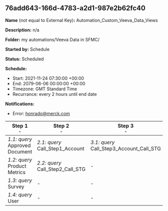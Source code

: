 ## 76add643-166d-4783-a2d1-987e2b62fc40

**Name** (not equal to External Key)**:** Automation_Custom_Veeva_Data_Views

**Description:** n/a

**Folder:** my automations/Veeva Data in SFMC/

**Started by:** Schedule

**Status:** Scheduled

**Schedule:**

* Start: 2021-11-24 07:30:00 +00:00
* End: 2079-06-06 00:00:00 +00:00
* Timezone: GMT Standard Time
* Recurrance: every 2 hours until end date

**Notifications:**

* Error: honrado@merck.com

| Step 1<br>_<small>-</small>_ | Step 2<br>_<small>-</small>_ | Step 3<br>_<small>-</small>_ | Step 4<br>_<small>-</small>_ | Step 5<br>_<small>-</small>_ | Step 6<br>_<small>-</small>_ |
| --- | --- | --- | --- | --- | --- |
| _1.1: query_<br>Approved Document | _2.1: query_<br>Call_Step1_Account | _3.1: query_<br>Call_Step3_Account_Call_STG | _4.1: query_<br>Call_Step4_Account_Call_Detail_STG | _5.1: query_<br>Call_XE_FINAL | _6.1: query_<br>custom_last_SurveyResponses |
| _1.2: query_<br>Product Metrics | _2.2: query_<br>Call_Step2_Call_STG | - | _4.2: query_<br>cust_mccp_XE | _5.2: query_<br>Sample Order | _6.2: query_<br>custom_Multichannel_consent |
| _1.3: query_<br>Survey | - | - | - | _5.3: query_<br>CLM Call | _6.3: query_<br>custom_assigned_rep |
| _1.4: query_<br>User | - | - | - | - | - |
